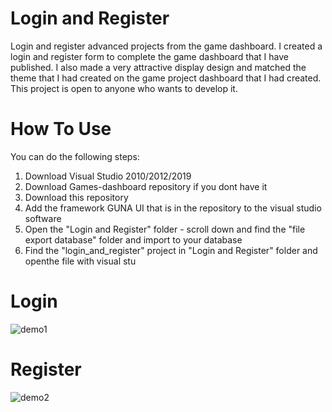 # Login and Register
Login and register advanced projects from the game dashboard. I created a login and register form to complete the game dashboard that I have published. I also made a very attractive display design and matched the theme that I had created on the game project dashboard that I had created. This project is open to anyone who wants to develop it.

# How To Use
You can do the following steps:
1. Download Visual Studio 2010/2012/2019
2. Download Games-dashboard repository if you dont have it 
3. Download this repository
4. Add the framework GUNA UI that is in the repository to the visual studio software
5. Open the "Login and Register" folder - scroll down and find the "file export database" folder and import to your database
6. Find the "login_and_register" project in "Login and Register" folder and openthe file with visual stu

# Login
![demo1](https://user-images.githubusercontent.com/84588706/140851958-8fed1849-97ba-4366-87d4-161e180b8239.png)

# Register
![demo2](https://user-images.githubusercontent.com/84588706/140851968-b044e3c7-2480-4c65-96b7-0b4bc1a59528.png)

